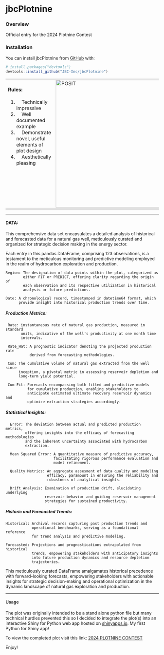 
# jbcPlotnine

### Overview

Official entry for the 2024 Plotnine Contest

### Installation

You can install jbcPlotnine from [GitHub](https://github.com/) with:

``` r
# install.packages("devtools")
devtools::install_github("JBC-Inc/jbcPlotnine")
```

<table style="border-collapse: collapse; border: none;">
<tr style="vertical-align: top; border: none;">
<td style="vertical-align: top; border: none;">

#### Rules:

<ol>
<li>
    Technically impressive
</li>
<li>
    Well documented example
</li>
<li>
    Demonstrate novel, useful elements of plot design
</li>
<li>
    Aesthetically pleasing
</li>
</ol>
</td>
<td style="vertical-align: top; border: none;">
<img src="https://posit.co/wp-content/uploads/2024/05/Screenshot-2024-05-15-at-4.48.47%E2%80%AFPM.jpg" alt="POSIT" width="420">
</td>
</tr>
</table>

------------------------------------------------------------------------

#### DATA:

This comprehensive data set encapsulates a detailed analysis of
historical and forecasted data for a natural gas well, meticulously
curated and organized for strategic decision making in the energy
sector.

Each entry in this pandas.DataFrame, comprising 123 observations, is a
testament to the meticulous monitoring and predictive modeling employed
in the realm of hydrocarbon exploration and production.

    Region: The designation of data points within the plot, categorized as
            either FIT or PREDICT, offering clarity regarding the origin of
            each observation and its respective utilization in historical
            analysis or future predictions.

    Date: A chronological record, timestamped in datetime64 format, which
          provide insight into historical production trends over time.

##### Production Metrics:

     Rate: instantaneous rate of natural gas production, measured in standard
           units, indicative of the well's productivity at one month time
           intervals.

     Rate_Hat: A prognostic indicator denoting the projected production rate
               derived from forecasting methodologies.

     Cum: The cumulative volume of natural gas extracted from the well since
          inception, a pivotal metric in assessing reservoir depletion and
          long-term yield potential.

     Cum Fit: Forecasts encompassing both fitted and predictive models
              for cumulative production, enabling stakeholders to
              anticipate estimated ultimate recovery reservoir dynamics and 
              optimize extraction strategies accordingly.

##### Statistical Insights:

      Error: The deviation between actual and predicted production metrics,
             offering insights into the efficacy of forecasting methodologies
             and the inherent uncertainty associated with hydrocarbon
             extraction.

      Mean Squared Error: A quantitative measure of predictive accuracy,
                          facilitating rigorous performance evaluation and
                          model refinement.

      Quality Metrics: An aggregate assesment of data quality and modeling
                       efficacy, paramount in ensuring the reliability and
                       robustness of analytical insights.

      Drift Analysis: Examination of production drift, elucidating underlying
                      reservoir behavior and guiding reservoir management
                      strategies for sustained productivity.
                      

##### Historic and Forecasted Trends:

    Historical: Archival records capturing past production trends and
                operational benchmarks, serving as a foundational reference
                for trend analysis and predictive modeling.

    Forecasted: Projections and prognostications extrapolated from historical
                trends, empowering stakeholders with anticipatory insights
                into future production dynamics and resource depletion
                trajectories.

This meticulously curated DataFrame amalgamates historical precedence
with forward-looking forecasts, empowering stakeholders with actionable
insights for strategic decision-making and operational optimization in
the dynamic landscape of natural gas exploration and production.

------------------------------------------------------------------------

#### Usage

The plot was originally intended to be a stand alone python file but
many technical hurdles prevented this so I decided to integrate the
plot(s) into an interactive Shiny for Python web app hosted on
[shinyapps.io](https://shinyapps.io). My first Python for Shiny app!

To view the completed plot visit this link: [2024 PLOTNINE
CONTEST](https://kraggle.shinyapps.io/jcplotnine/)

Enjoy!
